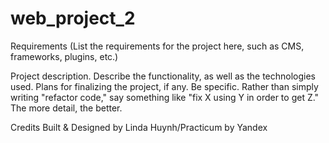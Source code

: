 # web_project_2

Requirements
(List the requirements for the project here, such as CMS, frameworks, plugins, etc.)

Project description. Describe the functionality, as well as the technologies used.
Plans for finalizing the project, if any. Be specific. 
Rather than simply writing "refactor code," say something like "fix X using Y in order to get Z." 
The more detail, the better.

Credits
Built & Designed by Linda Huynh/Practicum by Yandex
